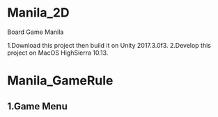 # Manila_2D
Board Game Manila

1.Download this project then build it on Unity 2017.3.0f3.
2.Develop this project on MacOS HighSierra 10.13.

# Manila_GameRule

1.Game Menu
  -
